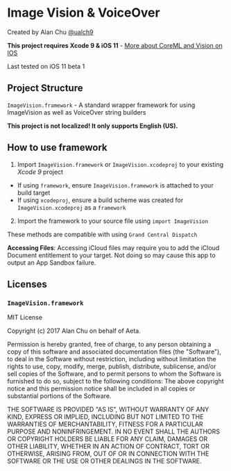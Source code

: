 #  Image Vision & VoiceOver

Created by Alan Chu [@ualch9](https://github.com/ualch9)

**This project requires Xcode 9 & iOS 11** - [More about CoreML and Vision on IOS](https://developer.apple.com/machine-learning/)

Last tested on iOS 11 beta 1

## Project Structure
`ImageVision.framework` - A standard wrapper framework for using ImageVision as well as VoiceOver string builders

**This project is not localized! It only supports English (US).**

## How to use framework
1. Import `ImageVision.framework` or `ImageVision.xcodeproj` to your existing *Xcode 9* project
* If using `framework`, ensure `ImageVision.framework` is attached to your build target
* If using `xcodeproj`, ensure a build scheme was created for `ImageVision.xcodeproj` as a `framework`

2. Import the framework to your source file using `import ImageVision`

These methods are compatible with using `Grand Central Dispatch`

**Accessing Files**: Accessing iCloud files may require you to add the iCloud Document entitlement to your target. Not doing so may cause this app to output an App Sandbox failure.

## Licenses
### `ImageVision.framework`
MIT License

Copyright (c) 2017 Alan Chu on behalf of Aeta.

Permission is hereby granted, free of charge, to any person obtaining a copy of this software and associated documentation files (the "Software"), to deal in the Software without restriction, including without limitation the rights to use, copy, modify, merge, publish, distribute, sublicense, and/or sell copies of the Software, and to permit persons to whom the Software is furnished to do so, subject to the following conditions:
The above copyright notice and this permission notice shall be included in all copies or substantial portions of the Software.

THE SOFTWARE IS PROVIDED "AS IS", WITHOUT WARRANTY OF ANY KIND, EXPRESS OR IMPLIED, INCLUDING BUT NOT LIMITED TO THE WARRANTIES OF MERCHANTABILITY, FITNESS FOR A PARTICULAR PURPOSE AND NONINFRINGEMENT. IN NO EVENT SHALL THE AUTHORS OR COPYRIGHT HOLDERS BE LIABLE FOR ANY CLAIM, DAMAGES OR OTHER LIABILITY, WHETHER IN AN ACTION OF CONTRACT, TORT OR OTHERWISE, ARISING FROM, OUT OF OR IN CONNECTION WITH THE SOFTWARE OR THE USE OR OTHER DEALINGS IN THE SOFTWARE.
